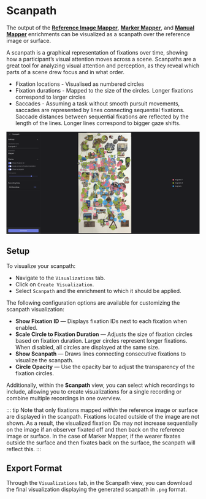 # Scanpath

<Youtube src="6xn2ehOLS94"/>

The output of the [**Reference Image Mapper**](/pupil-cloud/enrichments/reference-image-mapper/), [**Marker Mapper**](/pupil-cloud/enrichments/marker-mapper/), and [**Manual Mapper**](/pupil-cloud/enrichments/manual-mapper/) enrichments can be visualized as a scanpath over the reference image or surface.

A scanpath is a graphical representation of fixations over time, showing how a participant’s visual attention moves across a scene. Scanpaths are a great tool for analyzing visual attention and perception, as they reveal which parts of a scene drew focus and in what order.

- Fixation locations - Visualised as numbered circles
- Fixation durations - Mapped to the size of the circles. Longer fixations correspond to larger circles
- Saccades - Assuming a task without smooth pursuit movements, saccades are represented by lines connecting sequential fixations. Saccade distances between sequential fixations are reflected by the length of the lines. Longer lines correspond to bigger gaze shifts.

![Edit scanpaths](./scanpath_view.png)

## Setup

To visualize your scanpath:

- Navigate to the `Visualizations` tab.
- Click on `Create Visualization`.
- Select `Scanpath` and the enrichment to which it should be applied.

The following configuration options are available for customizing the scanpath visualization:

- **Show Fixation ID** — Displays fixation IDs next to each fixation when enabled.
- **Scale Circle to Fixation Duration** — Adjusts the size of fixation circles based on fixation duration. Larger circles represent longer fixations. When disabled, all circles are displayed at the same size.
- **Show Scanpath** — Draws lines connecting consecutive fixations to visualize the scanpath.
- **Circle Opacity** — Use the opacity bar to adjust the transparency of the fixation circles.

Additionally, within the **Scanpath** view, you can select which recordings to include, allowing you to create visualizations for a single recording or combine multiple recordings in one overview.

::: tip
Note that only fixations mapped _within_ the reference image or surface are displayed in the scanpath. Fixations located outside of the image are not shown. As a result, the visualized fixation IDs may not increase sequentially on the image if an observer fixated off and then back on the reference image or surface. In the case of Marker Mapper, if the wearer fixates outside the surface and then fixates back on the surface, the scanpath will reflect this.
:::

## Export Format

Through the `Visualizations` tab, in the Scanpath view, you can download the final visualization displaying the generated scanpath in `.png` format.
